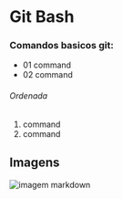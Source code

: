 # Git Bash
### Comandos basicos git:

* 01 command
* 02 command

###### Ordenada

1. command
2. command

## Imagens

![imagem markdown](https://www.google.com/imgres?imgurl=https%3A%2F%2Fblog.geekhunter.com.br%2Fwp-content%2Fuploads%2F2020%2F08%2Fcomandos-git.png&tbnid=20UyedfsZkpZmM&vet=12ahUKEwjLj47Em_GDAxVOHrkGHYMvC0AQMygCegQIARBq..i&imgrefurl=https%3A%2F%2Fblog.geekhunter.com.br%2Fcomandos-git-mais-utilizados%2F&docid=ujjUvmVbQMRKGM&w=1000&h=420&q=git%20imagem&safe=active&ved=2ahUKEwjLj47Em_GDAxVOHrkGHYMvC0AQMygCegQIARBq)
